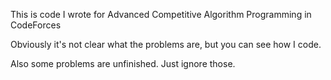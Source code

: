 This is code I wrote for Advanced Competitive Algorithm Programming in CodeForces

Obviously it's not clear what the problems are, but you can see how I code.

Also some problems are unfinished. Just ignore those.
